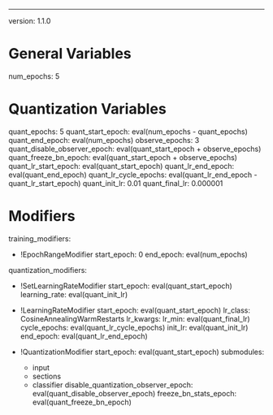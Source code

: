 <!--
Copyright (c) 2021 - present / Neuralmagic, Inc. All Rights Reserved.

Licensed under the Apache License, Version 2.0 (the "License");
you may not use this file except in compliance with the License.
You may obtain a copy of the License at

   http://www.apache.org/licenses/LICENSE-2.0

Unless required by applicable law or agreed to in writing,
software distributed under the License is distributed on an "AS IS" BASIS,
WITHOUT WARRANTIES OR CONDITIONS OF ANY KIND, either express or implied.
See the License for the specific language governing permissions and
limitations under the License.
-->

---
version: 1.1.0

# General Variables
num_epochs: 5

# Quantization Variables
quant_epochs: 5
quant_start_epoch: eval(num_epochs - quant_epochs)
quant_end_epoch: eval(num_epochs)
observe_epochs: 3 
quant_disable_observer_epoch: eval(quant_start_epoch + observe_epochs)
quant_freeze_bn_epoch: eval(quant_start_epoch + observe_epochs)
quant_lr_start_epoch: eval(quant_start_epoch)
quant_lr_end_epoch: eval(quant_end_epoch)
quant_lr_cycle_epochs: eval(quant_lr_end_epoch - quant_lr_start_epoch)
quant_init_lr: 0.01
quant_final_lr: 0.000001


# Modifiers
training_modifiers:
  - !EpochRangeModifier
    start_epoch: 0
    end_epoch: eval(num_epochs)
  
quantization_modifiers:
  - !SetLearningRateModifier
    start_epoch: eval(quant_start_epoch)
    learning_rate: eval(quant_init_lr)

  - !LearningRateModifier
    start_epoch: eval(quant_start_epoch)
    lr_class: CosineAnnealingWarmRestarts
    lr_kwargs:
      lr_min: eval(quant_final_lr)
      cycle_epochs: eval(quant_lr_cycle_epochs)
    init_lr: eval(quant_init_lr)
    end_epoch: eval(quant_lr_end_epoch)
    
  - !QuantizationModifier
    start_epoch: eval(quant_start_epoch)
    submodules:
      - input
      - sections
      - classifier
    disable_quantization_observer_epoch: eval(quant_disable_observer_epoch)
    freeze_bn_stats_epoch: eval(quant_freeze_bn_epoch)


